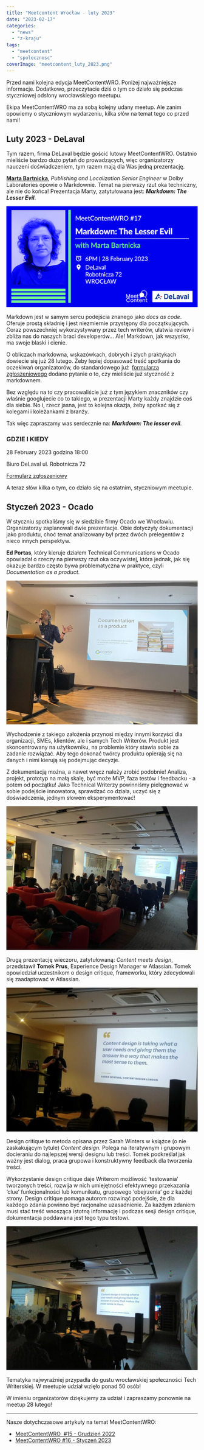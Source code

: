 ```yaml
---
title: "Meetcontent Wrocław - luty 2023"
date: "2023-02-17"
categories:
  - "news"
  - "z-kraju"
tags:
  - "meetcontent"
  - "spolecznosc"
coverImage: "meetcontent_luty_2023.png"
---
```


Przed nami kolejna edycja MeetContentWRO. Poniżej najważniejsze informacje. Dodatkowo, przeczytacie dziś o tym co działo się podczas styczniowej odsłony wrocławskiego meetupu.

Ekipa MeetContentWRO ma za sobą kolejny udany meetup. Ale zanim opowiemy o styczniowym wydarzeniu, kilka słów na temat tego co przed nami!

## Luty 2023 - DeLaval

Tym razem, firma DeLaval będzie gościć lutowy MeetContentWRO. Ostatnio mieliście bardzo dużo pytań do prowadzących, więc organizatorzy nauczeni doświadczeniem, tym razem mają dla Was jedną prezentację.

[**Marta Bartnicka**](https://www.linkedin.com/in/marta-bartnicka-713969/), _Publishing and Localization Senior Engineer_ w Dolby Laboratories opowie o Markdownie. Temat na pierwszy rzut oka techniczny, ale nie do końca! Prezentacja Marty, zatytułowana jest: **_Markdown: The Lesser Evil_**.

![](images/MeetContentWRO-17-Promo-pic.png)

Markdown jest w samym sercu podejścia znanego jako _docs as code_. Oferuje prostą składnię i jest niezmiernie przystępny dla początkujących. Coraz powszechniej wykorzystywany przez tech writerów, ułatwia review i zbliża nas do naszych braci developerów… Ale! Markdown, jak wszystko, ma swoje blaski i cienie.

O obliczach markdowna, wskazówkach, dobrych i złych praktykach dowiecie się już 28 lutego. Żeby lepiej dopasować treść spotkania do oczekiwań organizatorów, do standardowego już  [formularza zgłoszeniowego](https://docs.google.com/forms/d/e/1FAIpQLScpPfZnZekXcR8nKfWMSdLBD-goqHSeSf4ToDZXXhpAv5yGpA/viewform?usp=sf_link) dodano pytanie o to, czy mieliście już styczność z markdownem.

Bez względu na to czy pracowaliście już z tym językiem znaczników czy właśnie googlujecie co to takiego, w prezentacji Marty każdy znajdzie coś dla siebie. No i, rzecz jasna, jest to kolejna okazja, żeby spotkać się z kolegami i koleżankami z branży.

Tak więc zapraszamy was serdecznie na: **_Markdown: The lesser evil_**.

### **GDZIE I KIEDY**

28 February 2023 godzina 18:00

Biuro DeLaval ul. Robotnicza 72

[Formularz zgłoszeniowy](https://docs.google.com/forms/d/e/1FAIpQLScpPfZnZekXcR8nKfWMSdLBD-goqHSeSf4ToDZXXhpAv5yGpA/viewform?usp=sf_link)

A teraz słów kilka o tym, co działo się na ostatnim, styczniowym meetupie.

## Styczeń 2023 - Ocado

W styczniu spotkaliśmy się w siedzibie firmy Ocado we Wrocławiu. Organizatorzy zaplanowali dwie prezentacje. Obie dotyczyły dokumentacji jako produktu, choć temat analizowany był przez dwóch prelegentów z nieco innych perspektyw.

**Ed Portas**, który kieruje działem Technical Communications w Ocado opowiadał o rzeczy na pierwszy rzut oka oczywistej, która jednak, jak się okazuje bardzo często bywa problematyczna w praktyce, czyli _Documentation as a product_.

![](images/Docs-as-a-product-e1676629852721.jpg)

Wychodzenie z takiego założenia przynosi między innymi korzyści dla organizacji, SMEs, klientów, ale i samych Tech Writerów. Produkt jest skoncentrowany na użytkowniku, na problemie który stawia sobie za zadanie rozwiązać. Aby tego dokonać twórcy produktu opierają się na danych i nimi kierują się podejmując decyzje.

Z dokumentacją można, a nawet wręcz należy zrobić podobnie! Analiza, projekt, prototyp na małą skalę, być może MVP, faza testów i feedbacku - a potem od początku! Jako Technical Writerzy powinniśmy pielęgnować w sobie podejście innowatora, sprawdzać co działa, uczyć się z doświadczenia, jednym słowem eksperymentować!

![](images/Docs-as-a-product-2-e1676629826722.jpg)

Drugą prezentację wieczoru, zatytułowaną: _Content meets design_, przedstawił **Tomek Prus**, Experience Design Manager w Atlassian. Tomek opowiedział uczestnikom o design critique, frameworku, który zdecydowali się zaadaptować w Atlassian.

![](images/Content-meets-design-2-e1676629736855.jpg)

Design critique to metoda opisana przez Sarah Winters w książce (o nie zaskakującym tytule) _Content design_. Polega na iteratywnym i grupowym docieraniu do najlepszej wersji designu lub treści. Tomek podkreślał jak ważny jest dialog, praca grupowa i konstruktywny feedback dla tworzenia treści.

Wykorzystanie design critique daje Writerom możliwość ‘testowania’ tworzonych treści, rozwija w nich umiejętności efektywnego przekazania ‘clue’ funkcjonalności lub komunikatu, grupowego ‘obejrzenia’ go z każdej strony. Design critique pomaga autorom rozwinąć podejście, że dla każdego zdania powinno być racjonalne uzasadnienie. Za każdym zdaniem musi stać treść wnosząca istotną informację i podczas sesji design critique, dokumentacja poddawana jest tego typu testowi.

![](images/Content-meets-design-e1676629839600.jpg)

Tematyka najwyraźniej przypadła do gustu wrocławskiej społeczności Tech Writerskiej. W meetupie udział wzięło ponad 50 osób!

W imieniu organizatorów dziękujemy za udział i zapraszamy ponownie na meetup 28 lutego!

---

Nasze dotychczasowe artykuły na temat MeetContentWRO:

- [MeetContentWRO  #15 - Grudzień 2022](http://techwriter.pl/meetcontentwro-wraca/)
- [MeetContentWRO #16 - Styczeń 2023](http://techwriter.pl/meetcontent-wroclaw-styczen-2023/)
